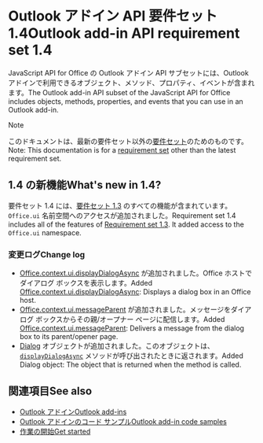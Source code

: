 # <a name="outlook-add-in-api-requirement-set-14"></a><span data-ttu-id="f169b-101">Outlook アドイン API 要件セット 1.4</span><span class="sxs-lookup"><span data-stu-id="f169b-101">Outlook add-in API requirement set 1.4</span></span>

<span data-ttu-id="f169b-102">JavaScript API for Office の Outlook アドイン API サブセットには、Outlook アドインで利用できるオブジェクト、メソッド、プロパティ、イベントが含まれます。</span><span class="sxs-lookup"><span data-stu-id="f169b-102">The Outlook add-in API subset of the JavaScript API for Office includes objects, methods, properties, and events that you can use in an Outlook add-in.</span></span>

> [!NOTE]
> <span data-ttu-id="f169b-103">このドキュメントは、最新の要件セット以外の[要件セット](/office/dev/add-ins/reference/requirement-sets/outlook-api-requirement-sets)のためのものです。</span><span class="sxs-lookup"><span data-stu-id="f169b-103">Note: This documentation is for a [requirement set](/office/dev/add-ins/reference/requirement-sets/outlook-api-requirement-sets) other than the latest requirement set.</span></span>

## <a name="whats-new-in-14"></a><span data-ttu-id="f169b-104">1.4 の新機能</span><span class="sxs-lookup"><span data-stu-id="f169b-104">What's new in 1.4?</span></span>

<span data-ttu-id="f169b-p101">要件セット 1.4 には、[要件セット 1.3](../requirement-set-1.3/outlook-requirement-set-1.3.md) のすべての機能が含まれています。`Office.ui` 名前空間へのアクセスが追加されました。</span><span class="sxs-lookup"><span data-stu-id="f169b-p101">Requirement set 1.4 includes all of the features of [Requirement set 1.3](../requirement-set-1.3/outlook-requirement-set-1.3.md). It added access to the `Office.ui` namespace.</span></span>

### <a name="change-log"></a><span data-ttu-id="f169b-107">変更ログ</span><span class="sxs-lookup"><span data-stu-id="f169b-107">Change log</span></span>

- <span data-ttu-id="f169b-108">[Office.context.ui.displayDialogAsync](/javascript/api/office/office.ui#displaydialogasync-startaddress--options--callback-) が追加されました。Office ホストでダイアログ ボックスを表示します。</span><span class="sxs-lookup"><span data-stu-id="f169b-108">Added [Office.context.ui.displayDialogAsync](/javascript/api/office/office.ui#displaydialogasync-startaddress--options--callback-): Displays a dialog box in an Office host.</span></span>
- <span data-ttu-id="f169b-109">[Office.context.ui.messageParent](/javascript/api/office/office.ui#messageparent-message-) が追加されました。メッセージをダイアログ ボックスからその親/オープナー ページに配信します。</span><span class="sxs-lookup"><span data-stu-id="f169b-109">Added [Office.context.ui.messageParent](/javascript/api/office/office.ui#messageparent-message-): Delivers a message from the dialog box to its parent/opener page.</span></span>
- <span data-ttu-id="f169b-110">[Dialog](/javascript/api/office/office.dialog) オブジェクトが追加されました。このオブジェクトは、[`displayDialogAsync`](/javascript/api/office/office.ui#displaydialogasync-startaddress--options--callback-) メソッドが呼び出されたときに返されます。</span><span class="sxs-lookup"><span data-stu-id="f169b-110">Added Dialog object: The object that is returned when the  method is called.</span></span>

## <a name="see-also"></a><span data-ttu-id="f169b-111">関連項目</span><span class="sxs-lookup"><span data-stu-id="f169b-111">See also</span></span>

- [<span data-ttu-id="f169b-112">Outlook アドイン</span><span class="sxs-lookup"><span data-stu-id="f169b-112">Outlook add-ins</span></span>](https://docs.microsoft.com/outlook/add-ins/)
- [<span data-ttu-id="f169b-113">Outlook アドインのコード サンプル</span><span class="sxs-lookup"><span data-stu-id="f169b-113">Outlook add-in code samples</span></span>](https://developer.microsoft.com/outlook/gallery/?filterBy=Outlook,Samples,Add-ins)
- [<span data-ttu-id="f169b-114">作業の開始</span><span class="sxs-lookup"><span data-stu-id="f169b-114">Get started</span></span>](https://docs.microsoft.com/outlook/add-ins/quick-start)
